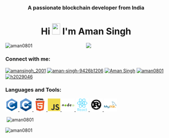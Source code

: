 <h3 align="center">A passionate blockchain developer from India</h3>
<h1 align="center">Hi <img src="https://media.tenor.com/4j1-lsYfaO8AAAAC/crypto-cryptocurrency.gif" width="25px" height="35px" >  I'm Aman Singh</h1>
<p align="right"><img src= "https://media.tenor.com/4j1-lsYfaO8AAAAC/crypto-cryptocurrency.gif"align="right" width=50%>
 <p align="left"> <img src="https://komarev.com/ghpvc/?username=aman0801&label=Profile%20views&color=0e75b6&style=flat" alt="aman0801" /> </p> 

<h3 align="left">Connect with me:</h3>
<p align="left">
<a href="https://twitter.com/amansingh_2001" target="blank"><img align="center" src="https://raw.githubusercontent.com/rahuldkjain/github-profile-readme-generator/master/src/images/icons/Social/twitter.svg" alt="amansingh_2001" height="30" width="40" /></a>
<a href="https://www.linkedin.com/in/aman-singh-9426b1206/" target="blank"><img align="center" src="https://raw.githubusercontent.com/rahuldkjain/github-profile-readme-generator/master/src/images/icons/Social/linked-in-alt.svg" alt="aman-singh-9426b1206" height="30" width="40" /></a>
<a href="https://www.facebook.com/profile.php?id=100055793222256" target="blank"><img align="center" src="https://raw.githubusercontent.com/rahuldkjain/github-profile-readme-generator/master/src/images/icons/Social/facebook.svg" alt="Aman Singh" height="30" width="40" /></a>
<a href="https://leetcode.com/aman0801/" target="blank"><img align="center" src="https://cdn.jsdelivr.net/npm/simple-icons@3.1.0/icons/leetcode.svg" alt="aman0801" height="30" width="40" /></a>
<a href="https://www.hackerrank.com/h2029046" target="blank"><img align="center" src="https://raw.githubusercontent.com/rahuldkjain/github-profile-readme-generator/master/src/images/icons/Social/hackerrank.svg" alt="h2029046" height="30" width="40" /></a>
</p>

<h3 align="left">Languages and Tools:</h3>
<p align="left"> <a href="https://www.cprogramming.com/" target="_blank" rel="noreferrer"> <img src="https://raw.githubusercontent.com/devicons/devicon/master/icons/c/c-original.svg" alt="c" width="40" height="40"/> </a> <a href="https://www.w3schools.com/cpp/" target="_blank" rel="noreferrer"> <img src="https://raw.githubusercontent.com/devicons/devicon/master/icons/cplusplus/cplusplus-original.svg" alt="cplusplus" width="40" height="40"/> </a> <a href="https://www.w3.org/html/" target="_blank" rel="noreferrer"> <img src="https://raw.githubusercontent.com/devicons/devicon/master/icons/html5/html5-original-wordmark.svg" alt="html5" width="40" height="40"/> </a> <a href="https://developer.mozilla.org/en-US/docs/Web/JavaScript" target="_blank" rel="noreferrer"> <img src="https://raw.githubusercontent.com/devicons/devicon/master/icons/javascript/javascript-original.svg" alt="javascript" width="40" height="40"/> </a> <a href="https://nodejs.org" target="_blank" rel="noreferrer"> <img src="https://raw.githubusercontent.com/devicons/devicon/master/icons/nodejs/nodejs-original-wordmark.svg" alt="nodejs" width="40" height="40"/> </a> <a href="https://reactjs.org/" target="_blank" rel="noreferrer"> <img src="https://raw.githubusercontent.com/devicons/devicon/master/icons/react/react-original-wordmark.svg" alt="react" width="40" height="40"/> </a> <a href="https://www.rust-lang.org" target="_blank" rel="noreferrer"> <img src="https://raw.githubusercontent.com/devicons/devicon/master/icons/rust/rust-plain.svg" alt="rust" width="40" height="40"/> </a> <a href="https://www.mysql.com/" target="_blank"> <img src="https://raw.githubusercontent.com/devicons/devicon/master/icons/mysql/mysql-original-wordmark.svg" alt="mysql" width="40" height="40"/> </a>
</p>

<p>&nbsp;<img align="center" src="https://github-readme-stats.vercel.app/api?username=aman0801&show_icons=true&locale=en" alt="aman0801" /></p>

<p><img align="center" src="https://github-readme-streak-stats.herokuapp.com/?user=aman0801&" alt="aman0801" /></p>
